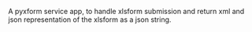 A pyxform service app, to handle xlsform submission and return xml and
json representation of the xlsform as a json string.
